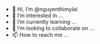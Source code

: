 - 👋 Hi, I’m @nguyenthimylai
- 👀 I’m interested in ...
- 🌱 I’m currently learning ...
- 💞️ I’m looking to collaborate on ...
- 📫 How to reach me ...

<!---
nguyenthimylai/nguyenthimylai is a ✨ special ✨ repository because its `README.md` (this file) appears on your GitHub profile.
You can click the Preview link to take a look at your changes.
--->
